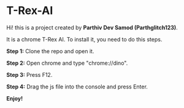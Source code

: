 # T-Rex-AI

Hi! this is a project created by **Parthiv Dev Samod (Parthglitch123)**.

It is a chrome T-Rex AI. To install it, you need to do this steps.

__Step 1:__ Clone the repo and open it.

__Step 2:__ Open chrome and type "chrome://dino".

__Step 3:__ Press F12.

__Step 4:__ Drag the js file into the console and press Enter.

__Enjoy!__
